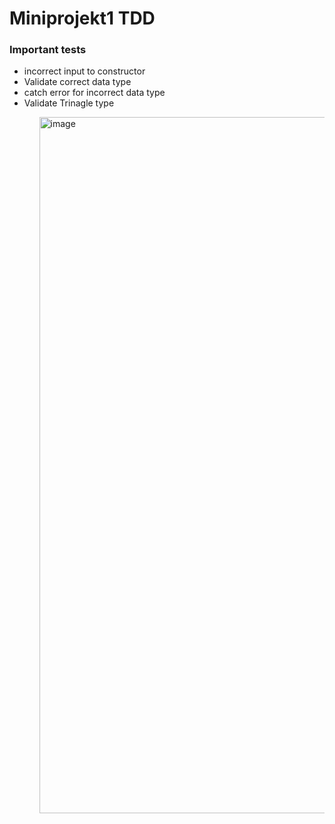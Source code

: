 <h1>Miniprojekt1 TDD</h1>

<h3> Important tests</h3>
<ul>
  <li>incorrect input to constructor </li>
  <li>Validate correct data type  </li>
  <li>catch error for incorrect data type </li>
  <li>Validate Trinagle type</li>
<ul/>





















<img width="1114" alt="image" src="https://github.com/Elfving2/-JAVA22-TDD-Miniprojekt1-sebastian-elfving/assets/112498823/34229915-816d-49c7-8eb3-9e2b656eb7ce">
